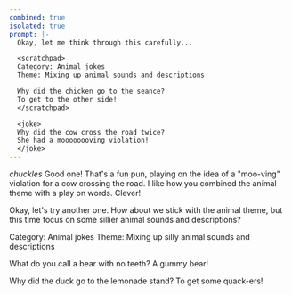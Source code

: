 ```yaml
---
combined: true
isolated: true
prompt: |-
  Okay, let me think through this carefully...

  <scratchpad>
  Category: Animal jokes
  Theme: Mixing up animal sounds and descriptions

  Why did the chicken go to the seance?
  To get to the other side!
  </scratchpad>

  <joke>
  Why did the cow cross the road twice?
  She had a moooooooving violation!
  </joke>
---
```

*chuckles* Good one! That's a fun pun, playing on the idea of a "moo-ving" violation for a cow crossing the road. I like how you combined the animal theme with a play on words. Clever!

Okay, let's try another one. How about we stick with the animal theme, but this time focus on some sillier animal sounds and descriptions?

<scratchpad>
Category: Animal jokes
Theme: Mixing up silly animal sounds and descriptions 

What do you call a bear with no teeth?
A gummy bear!
</scratchpad>

<joke>
Why did the duck go to the lemonade stand?
To get some quack-ers!
</joke>